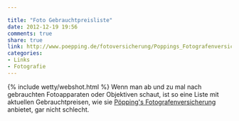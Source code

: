 ```yaml
---

title: "Foto Gebrauchtpreisliste"
date: 2012-12-19 19:56
comments: true
share: true
link: http://www.poepping.de/fotoversicherung/Poppings_Fotografenversicherung/Gebrauchtpreisliste.html
categories: 
- Links
- Fotografie
---
```

{% include wetty/webshot.html %} Wenn man ab und zu mal nach gebrauchten Fotoapparaten oder Objektiven schaut, ist so eine Liste mit aktuellen Gebrauchtpreisen, wie sie [Pöpping's Fotografenversicherung](http://www.poepping.de/fotoversicherung/Poppings_Fotografenversicherung/Gebrauchtpreisliste.html) anbietet, gar nicht schlecht.